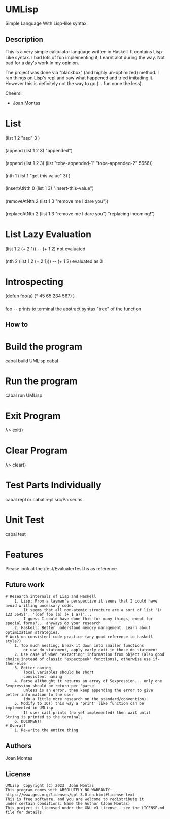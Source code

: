 
# UMLisp
Simple Language With Lisp-like syntax.

## Description

This is a very simple calculator language written in Haskell.
It contains Lisp-Like syntax. I had lots of fun implementing it; Learnt alot during the way.
Not bad for a day's work In my opinion.

The project was done via "blackbox" (and highly un-optimized) method. I ran things on Lisp's repl and saw what happened and
tried imitading it.
However this is definitely not the way to go (... fun none the less).

Cheers!
- Joan Montas

# List
(list 1 2 "asd" 3 )
###
(append (list 1 2 3) "appended")
###
(append (list 1 2 3) (list "tobe-appended-1" "tobe-appended-2" 5656))
###
(nth 1 (list 1 "get this value" 3) )
###
(insertAtNth 0 (list 1 3) "insert-this-value")
###
(removeAtNth 2 (list 1 3 "remove me I dare you"))
###
(replaceAtNth 2 (list 1 3 "remove me I dare you") "replacing incoming!")
# List Lazy Evaluation
(list 1 2 (+ 2 1)) -- (+ 1 2) not evaluated
###
(nth 2 (list 1 2 (+ 2 1))) -- (+ 1 2) evaluated as 3
# Introspecting
(defun foo(a) (* 45 65 234 567) )
###
foo -- prints to terminal the abstract syntax "tree" of the function
## How to
# Build the program
cabal build UMLisp.cabal
# Run the program
cabal run UMLisp
# Exit Program
λ> exit()
# Clear Program
λ> clear()
# Test Parts Individually
cabal repl or cabal repl src/Parser.hs
# Unit Test
cabal test
# Features
Please look at the /test/EvaluaterTest.hs as reference

## Future work
    # Research internals of Lisp and Haskell
        1. Lisp: From a layman's perspective it seems that I could have avoid writting uncessary code.
            It seems that all non-atomic structure are a sort of list '(+ 123 5645)', '(def foo (a) (+ 1 a))'...
            I guess I could have done this for many things, exept for special forms?... anyways do your research
        2. Haskell: Better understand memory management. Learn about optimization strategies.
    # Work on consistent code practice (any good reference to haskell style?)
        1. Too much nesting, break it down into smaller functions
            or use do statement, apply early exit in those do statement
        2. Use case of when "extacting" information from object (also good choice instead of classic "expectpeek" functions), otherwise use if-then-else 
        3. Better naming
            local variables should be short
            consistent naming
        4. Parse althought it returns an array of Sexpression... only one Sexpression should be return per 'parse'
            unless is an error, then keep appending the error to give better information to the user
            (do a little more research on the standard/convention).
        5. Modify to IO() this way a 'print' like function can be implemented in UMLisp
            If user call prints (no yet implemented) then wait until String is printed to the terminal.
        6. DOCUMENT!
    # Overall
        1. Re-write the entire thing
## Authors

Joan Montas

## License

    UMLisp  Copyright (C) 2023  Joan Montas
    This program comes with ABSOLUTELY NO WARRANTY: https://www.gnu.org/licenses/gpl-3.0.en.html#license-text
    This is free software, and you are welcome to redistribute it
    under certain conditions: Name the Author (Joan Montas)
    This project is licensed under the GNU v3 License - see the LICENSE.md file for details
